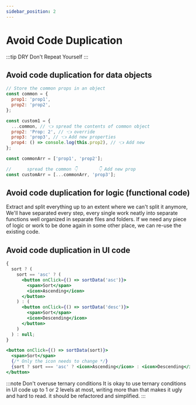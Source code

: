 ```yaml
---
sidebar_position: 2
---
```


# Avoid Code Duplication

:::tip DRY
Don't Repeat Yourself
:::

## Avoid code duplication for data objects

```jsx showLineNumbers title="Objects"
// Store the common props in an object
const common = {
  prop1: 'prop1',
  prop2: 'prop2',
};

const custom1 = {
  ...common, // 👈 spread the contents of common object
  prop2: 'Prop: 2', // 👈 override
  prop3: 'prop3', // 👈 Add new properties
  prop4: () => console.log(this.prop2), // 👈 Add new
};
```

```jsx showLineNumbers title="Arrays"
const commonArr = ['prop1', 'prop2'];

//      spread the common 👇        👇 Add new prop
const customArr = [...commonArr, 'prop3'];
```

## Avoid code duplication for logic (functional code)

Extract and split everything up to an extent where we can't split it anymore, We'll have separated every step, every single work neatly into separate functions well organized in separate files and folders. If we need any piece of logic or work to be done again in some other place, we can re-use the existing code.

## Avoid code duplication in UI code

```jsx showLineNumbers title="Sort (Asc/Desc) Button | Everything is duplicate 💩💩💩"
{
  sort ? (
    sort == 'asc' ? (
      <button onClick={() => sortData('asc')}>
        <span>Sort</span>
        <icon>Ascending</icon>
      </button>
    ) : (
      <button onClick={() => sortData('desc')}>
        <span>Sort</span>
        <icon>Descending</icon>
      </button>
    )
  ) : null;
}
```

```jsx showLineNumbers title="Sort (Asc/Desc) Button | Simplify ✅"
<button onClick={() => sortData(sort)}>
  <span>Sort</span>
  {/* Only the icon needs to change */}
  {sort ? sort === 'asc' ? <icon>Ascending</icon> : <icon>Descending</icon> : null}
</button>
```

:::note Don't overuse ternary conditions
It is okay to use ternary conditions in UI code up to 1 or 2 levels at most,
writing more than that makes it ugly and hard to read. it should be refactored and simplified.
:::
